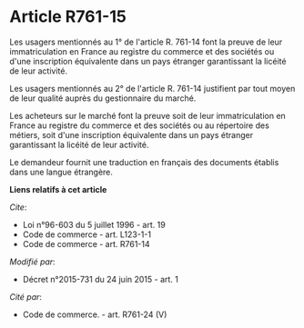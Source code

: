 # Article R761-15

Les usagers mentionnés au 1° de l'article R. 761-14 font la preuve de leur immatriculation en France au registre du commerce
et des sociétés ou d'une inscription équivalente dans un pays étranger garantissant la licéité de leur activité. 

Les usagers mentionnés au 2° de l'article R. 761-14 justifient par tout moyen de leur qualité auprès du gestionnaire du
marché. 

Les acheteurs sur le marché font la preuve soit de leur immatriculation en France au registre du commerce et des sociétés ou
au répertoire des métiers, soit d'une inscription équivalente dans un pays étranger garantissant la licéité de leur
activité. 

Le demandeur fournit une traduction en français des documents établis dans une langue étrangère.

**Liens relatifs à cet article**

_Cite_:

  - Loi n°96-603 du 5 juillet 1996 - art. 19
  - Code de commerce - art. L123-1-1
  - Code de commerce - art. R761-14

_Modifié par_:

  - Décret n°2015-731 du 24 juin 2015 - art. 1

_Cité par_:

  - Code de commerce. - art. R761-24 (V)
